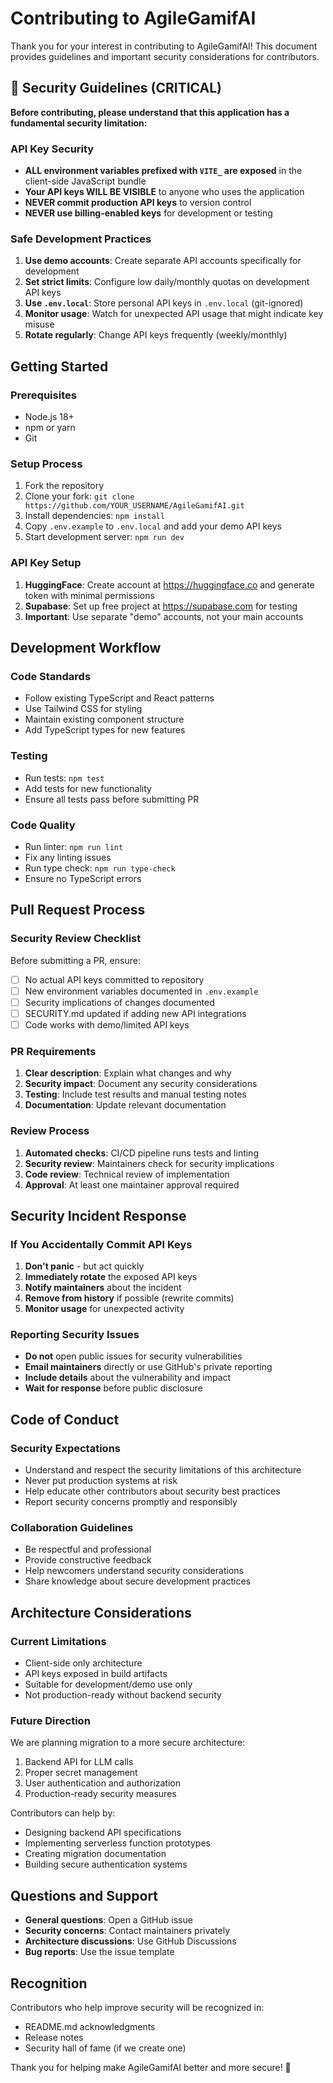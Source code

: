 # Contributing to AgileGamifAI

Thank you for your interest in contributing to AgileGamifAI! This document provides guidelines and important security considerations for contributors.

## 🚨 Security Guidelines (CRITICAL)

**Before contributing, please understand that this application has a fundamental security limitation:**

### API Key Security
- **ALL environment variables prefixed with `VITE_` are exposed** in the client-side JavaScript bundle
- **Your API keys WILL BE VISIBLE** to anyone who uses the application
- **NEVER commit production API keys** to version control
- **NEVER use billing-enabled keys** for development or testing

### Safe Development Practices
1. **Use demo accounts**: Create separate API accounts specifically for development
2. **Set strict limits**: Configure low daily/monthly quotas on development API keys
3. **Use `.env.local`**: Store personal API keys in `.env.local` (git-ignored)
4. **Monitor usage**: Watch for unexpected API usage that might indicate key misuse
5. **Rotate regularly**: Change API keys frequently (weekly/monthly)

## Getting Started

### Prerequisites
- Node.js 18+
- npm or yarn
- Git

### Setup Process
1. Fork the repository
2. Clone your fork: `git clone https://github.com/YOUR_USERNAME/AgileGamifAI.git`
3. Install dependencies: `npm install`
4. Copy `.env.example` to `.env.local` and add your demo API keys
5. Start development server: `npm run dev`

### API Key Setup
1. **HuggingFace**: Create account at https://huggingface.co and generate token with minimal permissions
2. **Supabase**: Set up free project at https://supabase.com for testing
3. **Important**: Use separate "demo" accounts, not your main accounts

## Development Workflow

### Code Standards
- Follow existing TypeScript and React patterns
- Use Tailwind CSS for styling
- Maintain existing component structure
- Add TypeScript types for new features

### Testing
- Run tests: `npm test`
- Add tests for new functionality
- Ensure all tests pass before submitting PR

### Code Quality
- Run linter: `npm run lint`
- Fix any linting issues
- Run type check: `npm run type-check`
- Ensure no TypeScript errors

## Pull Request Process

### Security Review Checklist
Before submitting a PR, ensure:
- [ ] No actual API keys committed to repository
- [ ] New environment variables documented in `.env.example`
- [ ] Security implications of changes documented
- [ ] SECURITY.md updated if adding new API integrations
- [ ] Code works with demo/limited API keys

### PR Requirements
1. **Clear description**: Explain what changes and why
2. **Security impact**: Document any security considerations
3. **Testing**: Include test results and manual testing notes
4. **Documentation**: Update relevant documentation

### Review Process
1. **Automated checks**: CI/CD pipeline runs tests and linting
2. **Security review**: Maintainers check for security implications
3. **Code review**: Technical review of implementation
4. **Approval**: At least one maintainer approval required

## Security Incident Response

### If You Accidentally Commit API Keys
1. **Don't panic** - but act quickly
2. **Immediately rotate** the exposed API keys
3. **Notify maintainers** about the incident
4. **Remove from history** if possible (rewrite commits)
5. **Monitor usage** for unexpected activity

### Reporting Security Issues
- **Do not** open public issues for security vulnerabilities
- **Email maintainers** directly or use GitHub's private reporting
- **Include details** about the vulnerability and impact
- **Wait for response** before public disclosure

## Code of Conduct

### Security Expectations
- Understand and respect the security limitations of this architecture
- Never put production systems at risk
- Help educate other contributors about security best practices
- Report security concerns promptly and responsibly

### Collaboration Guidelines
- Be respectful and professional
- Provide constructive feedback
- Help newcomers understand security considerations
- Share knowledge about secure development practices

## Architecture Considerations

### Current Limitations
- Client-side only architecture
- API keys exposed in build artifacts
- Suitable for development/demo use only
- Not production-ready without backend security

### Future Direction
We are planning migration to a more secure architecture:
1. Backend API for LLM calls
2. Proper secret management
3. User authentication and authorization
4. Production-ready security measures

Contributors can help by:
- Designing backend API specifications
- Implementing serverless function prototypes
- Creating migration documentation
- Building secure authentication systems

## Questions and Support

- **General questions**: Open a GitHub issue
- **Security concerns**: Contact maintainers privately
- **Architecture discussions**: Use GitHub Discussions
- **Bug reports**: Use the issue template

## Recognition

Contributors who help improve security will be recognized in:
- README.md acknowledgments
- Release notes
- Security hall of fame (if we create one)

Thank you for helping make AgileGamifAI better and more secure! 🙏